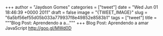 
+++
author = "Jaydson Gomes"
categories = ["tweet"]
date = "Wed Jun 01 18:46:39 +0000 2011"
draft = false
image = "{TWEET_IMAGE}"
slug = "6a5bf56ef55d05b033a779937f8e49852e8583b1"
tags = ["tweet"]
title = """Blog Post: Aprendendo a a..."""
+++
Blog Post: Aprendendo a amar JavaScript http://goo.gl/MWd0D
